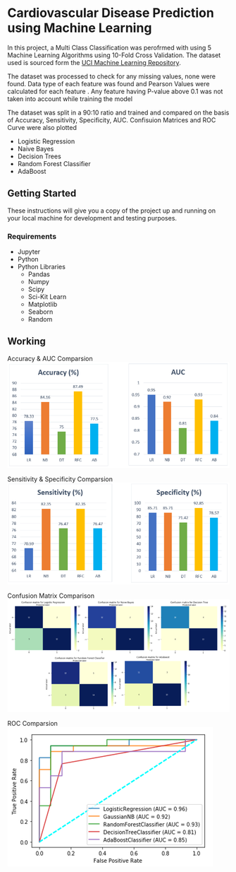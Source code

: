 # Cardiovascular Disease Prediction using Machine Learning

In this project, a Multi Class Classification was perofrmed with using 5 Machine Learning Algorithms using 10-Fold Cross Validation. The dataset used is sourced form the [UCI Machine Learning Repository](https://archive.ics.uci.edu/ml/datasets/heart+disease). 

The dataset was processed to check for any missing values, none were found. Data type of each feature was found and Pearson Values were calculated for each feature . Any feature having P-value above 0.1 was not taken into account while training the model 

The dataset was split in a 90:10 ratio and trained and compared on the basis of Accuracy, Sensitivity, Specificity, AUC. Confisuion Matrices and ROC Curve were also plotted
- Logistic Regression
- Naive Bayes
- Decision Trees
- Random Forest Classifier
- AdaBoost


## Getting Started

These instructions will give you a copy of the project up and running on your local machine for development and testing purposes.

### Requirements

- Jupyter
- Python
- Python Libraries
  - Pandas
  - Numpy
  - Scipy
  - Sci-Kit Learn
  - Matplotlib
  - Seaborn
  - Random

## Working 

Accuracy & AUC Comparsion
![Accuracy & AUC Comparsion](Screenshots/Accuracy&AUC_Comparison.PNG)

Sensitivity & Specificity Comparsion
![Sensitivity Comparsion](Screenshots/Sensitivity&Specificity_Comparison.PNG)

Confusion Matrix Comparison
![Confusion Matrix Comparison](Screenshots/ConfusionMatrix_Comparison.png)

ROC Comparsion
![ROC Comparsion](Screenshots/ROC_Comparsion.png)
